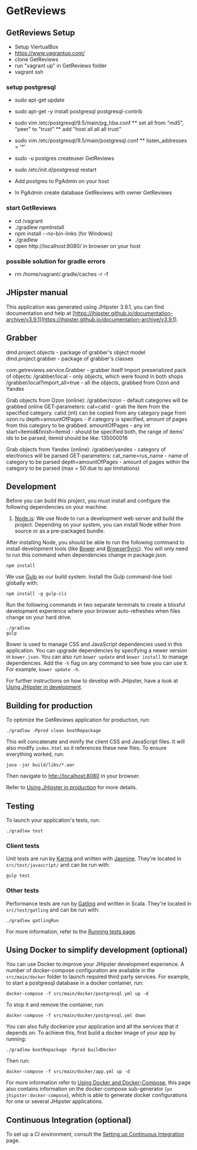 # GetReviews

## GetReviews Setup

* Setup ViertualBox
* https://www.vagrantup.com/
* clone GetReviews
* run "vagrant up" in GetReviews folder
* vagrant ssh

### setup postgresql

* sudo apt-get update 
* sudo apt-get -y install postgresql postgresql-contrib
* sudo vim /etc/postgresql/9.5/main/pg_hba.conf
** set all from "md5", "peer" to "trust"
** add "host    all             all             all                     trust"
* sudo vim /etc/postgresql/9.5/main/postgresql.conf
** listen_addresses = '*'
* sudo -u postgres createuser GetReviews
* sudo /etc/init.d/postgresql restart

* Add postgres to PgAdmin on your host
* In PgAdmin create database GetReviews with owner GetReviews

### start GetReviews

* cd /vagrant
* ./gradlew npmInstall
* npm install --no-bin-links (for Windows)
* ./gradlew
* open http://localhost:8080/ in browser on your host

### possible solution for gradle errors
* rm /home/vagrant/.gradle/caches -r -f

## JHipster manual

This application was generated using JHipster 3.9.1, you can find documentation and help at [https://jhipster.github.io/documentation-archive/v3.9.1](https://jhipster.github.io/documentation-archive/v3.9.1).

## Grabber
dmd.project.objects - package of grabber's object model
dmd.project.grabber - package of grabber's classes

com.getreviews.service.Grabber - grabber itself
Import preserialized pack of objects:
/grabber/local - only objects, which were found in both shops
/grabber/local?import_all=true - all the objects, grabbed from Ozon and Yandex

Grab objects from Ozon (online):
/grabber/ozon - default categories will be grabbed online
GET-parameters:
cat=catid - grab the item from the specified category. catid (int) can be copied from any category page from ozon.ru
depth=amountOfPages - if category is specified, amount of pages from this category to be grabbed. amountOfPages - any int
start=itemid&finish=itemid - should be specified both, the range of items' ids to be parsed, itemid should be like: 135000016

Grab objects from Yandex (online):
/grabber/yandex - category of electronics will be parsed
GET-parameters:
cat_name=rus_name - name of category to be parsed
depth=amountOfPages - amount of pages within the category to be parsed (max = 50 due to api limitations)


## Development

Before you can build this project, you must install and configure the following dependencies on your machine:
1. [Node.js][]: We use Node to run a development web server and build the project.
   Depending on your system, you can install Node either from source or as a pre-packaged bundle.

After installing Node, you should be able to run the following command to install development tools (like
[Bower][] and [BrowserSync][]). You will only need to run this command when dependencies change in package.json.

    npm install

We use [Gulp][] as our build system. Install the Gulp command-line tool globally with:

    npm install -g gulp-cli

Run the following commands in two separate terminals to create a blissful development experience where your browser
auto-refreshes when files change on your hard drive.

    ./gradlew
    gulp

Bower is used to manage CSS and JavaScript dependencies used in this application. You can upgrade dependencies by
specifying a newer version in `bower.json`. You can also run `bower update` and `bower install` to manage dependencies.
Add the `-h` flag on any command to see how you can use it. For example, `bower update -h`.

For further instructions on how to develop with JHipster, have a look at [Using JHipster in development][].

## Building for production

To optimize the GetReviews application for production, run:

    ./gradlew -Pprod clean bootRepackage

This will concatenate and minify the client CSS and JavaScript files. It will also modify `index.html` so it references these new files.
To ensure everything worked, run:

    java -jar build/libs/*.war

Then navigate to [http://localhost:8080](http://localhost:8080) in your browser.

Refer to [Using JHipster in production][] for more details.

## Testing

To launch your application's tests, run:

    ./gradlew test

### Client tests

Unit tests are run by [Karma][] and written with [Jasmine][]. They're located in `src/test/javascript/` and can be run with:

    gulp test


### Other tests

Performance tests are run by [Gatling][] and written in Scala. They're located in `src/test/gatling` and can be run with:

    ./gradlew gatlingRun

For more information, refer to the [Running tests page][].

## Using Docker to simplify development (optional)

You can use Docker to improve your JHipster development experience. A number of docker-compose configuration are available in the `src/main/docker` folder to launch required third party services.
For example, to start a postgresql database in a docker container, run:

    docker-compose -f src/main/docker/postgresql.yml up -d

To stop it and remove the container, run:

    docker-compose -f src/main/docker/postgresql.yml down

You can also fully dockerize your application and all the services that it depends on.
To achieve this, first build a docker image of your app by running:

    ./gradlew bootRepackage -Pprod buildDocker

Then run:

    docker-compose -f src/main/docker/app.yml up -d

For more information refer to [Using Docker and Docker-Compose][], this page also contains information on the docker-compose sub-generator (`yo jhipster:docker-compose`), which is able to generate docker configurations for one or several JHipster applications.

## Continuous Integration (optional)

To set up a CI environment, consult the [Setting up Continuous Integration][] page.

[JHipster Homepage and latest documentation]: https://jhipster.github.io
[JHipster 3.9.1 archive]: https://jhipster.github.io/documentation-archive/v3.9.1

[Using JHipster in development]: https://jhipster.github.io/documentation-archive/v3.9.1/development/
[Using Docker and Docker-Compose]: https://jhipster.github.io/documentation-archive/v3.9.1/docker-compose
[Using JHipster in production]: https://jhipster.github.io/documentation-archive/v3.9.1/production/
[Running tests page]: https://jhipster.github.io/documentation-archive/v3.9.1/running-tests/
[Setting up Continuous Integration]: https://jhipster.github.io/documentation-archive/v3.9.1/setting-up-ci/

[Gatling]: http://gatling.io/
[Node.js]: https://nodejs.org/
[Bower]: http://bower.io/
[Gulp]: http://gulpjs.com/
[BrowserSync]: http://www.browsersync.io/
[Karma]: http://karma-runner.github.io/
[Jasmine]: http://jasmine.github.io/2.0/introduction.html
[Protractor]: https://angular.github.io/protractor/
